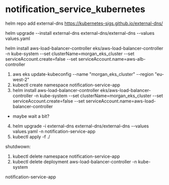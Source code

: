 # notification_service_kubernetes

helm repo add external-dns https://kubernetes-sigs.github.io/external-dns/

helm upgrade --install external-dns external-dns/external-dns --values values.yaml

<!-- helm install external-dns external-dns/external-dns -n kube-system --set clusterName=morgan_eks_cluster --set serviceAccount.create=false --set serviceAccount.name=ebs-external-dns-csi -->

helm install aws-load-balancer-controller eks/aws-load-balancer-controller -n kube-system --set clusterName=morgan_eks_cluster --set serviceAccount.create=false --set serviceAccount.name=aws-alb-controller

<!-- helm upgrade -i aws-load-balancer-controller eks/aws-load-balancer-controller --set clusterName=morgan_eks_cluster --set serviceAccount.create=false --set region=eu-west-2 --set vpcId=vpc-0d0dd8e9ed97fca5c --set serviceAccount.name=aws-alb-controller -n kube-system -->

1. aws eks update-kubeconfig --name "morgan_eks_cluster" --region "eu-west-2"
2. kubectl create namespace notification-service-app
3. helm install aws-load-balancer-controller eks/aws-load-balancer-controller -n kube-system --set clusterName=morgan_eks_cluster --set serviceAccount.create=false --set serviceAccount.name=aws-load-balancer-controller
 - maybe wait a bit?
4. helm upgrade -i external-dns external-dns/external-dns --values values.yaml -n notification-service-app
5. kubectl apply -f ./

shutdwown:
1. kubectl delete namespace notification-service-app
2. kubectl delete deployment aws-load-balancer-controller -n kube-system 

notification-service-app
<!-- helm upgrade -i aws-load-balancer-controller eks/aws-load-balancer-controller -n kube-system --set clusterName=morgan_eks_cluster --set serviceAccount.create=false --set serviceAccount.name=aws-load-balancer-controller-->

<!-- helm upgrade -i external-dns external-dns/external-dns --values values.yaml -n notification-service-app -->
